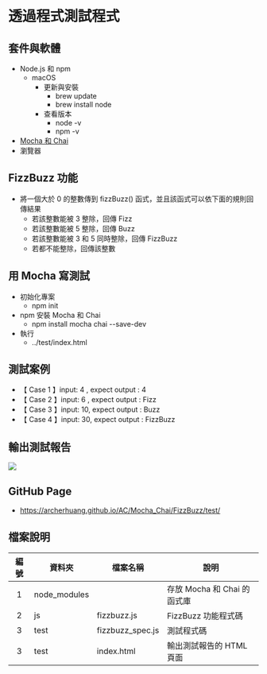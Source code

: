 # 透過程式測試程式

## 套件與軟體
* Node.js 和 npm
  * macOS
    * 更新與安裝
      * brew update
      * brew install node
    * 查看版本
      * node -v
      * npm -v
* [Mocha 和 Chai](#用-mocha-寫測試)
* 瀏覽器

## FizzBuzz 功能
* 將一個大於 0 的整數傳到 fizzBuzz() 函式，並且該函式可以依下面的規則回傳結果
  * 若該整數能被 3 整除，回傳 Fizz
  * 若該整數能被 5 整除，回傳 Buzz
  * 若該整數能被 3 和 5 同時整除，回傳 FizzBuzz
  * 若都不能整除，回傳該整數

## 用 Mocha 寫測試
* 初始化專案
  * npm init
* npm 安裝 Mocha 和 Chai
  * npm install mocha chai --save-dev
* 執行
  * ../test/index.html

## 測試案例
* 【 Case 1 】input: 4 , expect output : 4
* 【 Case 2 】input: 6 , expect output : Fizz
* 【 Case 3 】input: 10, expect output : Buzz
* 【 Case 4 】input: 30, expect output : FizzBuzz

## 輸出測試報告

![](https://oranwind.s3.amazonaws.com/2019/May/_____2019_05_13___3_37_42-1557733079490.png)


## GitHub Page
* https://archerhuang.github.io/AC/Mocha_Chai/FizzBuzz/test/

## 檔案說明

| 編號 | 資料夾 |  檔案名稱 | 說明  |
|:---:|---|---|---|
|1| node_modules |   | 存放 Mocha 和 Chai 的函式庫  |
|2| js |  fizzbuzz.js | FizzBuzz 功能程式碼  |
|3| test | fizzbuzz_spec.js  | 測試程式碼 |
|3| test | index.html  |  輸出測試報告的 HTML 頁面 |

